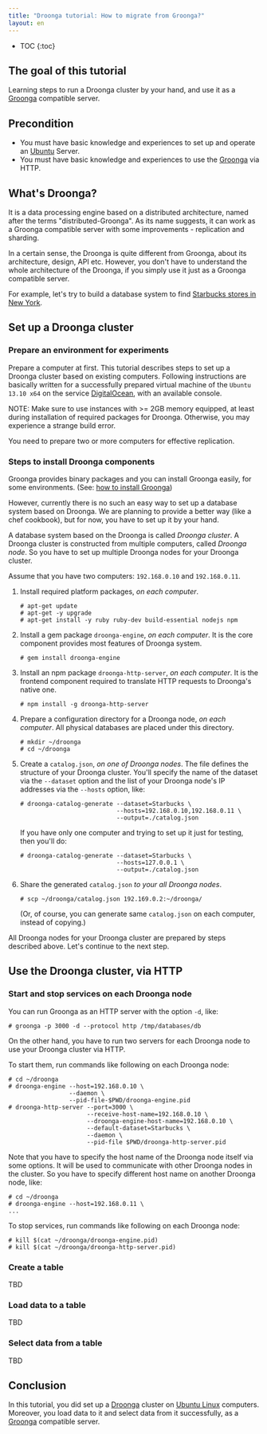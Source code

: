 ```yaml
---
title: "Droonga tutorial: How to migrate from Groonga?"
layout: en
---
```


* TOC
{:toc}

## The goal of this tutorial

Learning steps to run a Droonga cluster by your hand, and use it as a [Groonga][groonga] compatible server.

## Precondition

* You must have basic knowledge and experiences to set up and operate an [Ubuntu][] Server.
* You must have basic knowledge and experiences to use the [Groonga][groonga] via HTTP.

## What's Droonga?

It is a data processing engine based on a distributed architecture, named after the terms "distributed-Groonga".
As its name suggests, it can work as a Groonga compatible server with some improvements - replication and sharding.

In a certain sense, the Droonga is quite different from Groonga, about its architecture, design, API etc.
However, you don't have to understand the whole architecture of the Droonga, if you simply use it just as a Groonga compatible server.

For example, let's try to build a database system to find [Starbucks stores in New York](http://geocommons.com/overlays/430038).

## Set up a Droonga cluster

### Prepare an environment for experiments

Prepare a computer at first.
This tutorial describes steps to set up a Droonga cluster based on existing computers.
Following instructions are basically written for a successfully prepared virtual machine of the `Ubuntu 13.10 x64` on the service [DigitalOcean](https://www.digitalocean.com/), with an available console.

NOTE: Make sure to use instances with >= 2GB memory equipped, at least during installation of required packages for Droonga.
Otherwise, you may experience a strange build error.

You need to prepare two or more computers for effective replication.

### Steps to install Droonga components

Groonga provides binary packages and you can install Groonga easily, for some environments.
(See: [how to install Groonga](http://groonga.org/docs/install.html))

However, currently there is no such an easy way to set up a database system based on Droonga.
We are planning to provide a better way (like a chef cookbook), but for now, you have to set up it by your hand.

A database system based on the Droonga is called *Droonga cluster*.
A Droonga cluster is constructed from multiple computers, called *Droonga node*.
So you have to set up multiple Droonga nodes for your Droonga cluster.

Assume that you have two computers: `192.168.0.10` and `192.168.0.11`.

 1. Install required platform packages, *on each computer*.
    
        # apt-get update
        # apt-get -y upgrade
        # apt-get install -y ruby ruby-dev build-essential nodejs npm
    
 2. Install a gem package `droonga-engine`, *on each computer*.
    It is the core component provides most features of Droonga system.
    
        # gem install droonga-engine
    
 3. Install an npm package `droonga-http-server`, *on each computer*.
    It is the frontend component required to translate HTTP requests to Droonga's native one.
    
        # npm install -g droonga-http-server
    
 4. Prepare a configuration directory for a Droonga node, *on each computer*.
    All physical databases are placed under this directory.
    
        # mkdir ~/droonga
        # cd ~/droonga
    
 5. Create a `catalog.json`, *on one of Droonga nodes*.
    The file defines the structure of your Droonga cluster.
    You'll specify the name of the dataset via the `--dataset` option and the list of your Droonga node's IP addresses via the `--hosts` option, like:
    
        # droonga-catalog-generate --dataset=Starbucks \
                                   --hosts=192.168.0.10,192.168.0.11 \
                                   --output=./catalog.json
    
    If you have only one computer and trying to set up it just for testing, then you'll do:
    
        # droonga-catalog-generate --dataset=Starbucks \
                                   --hosts=127.0.0.1 \
                                   --output=./catalog.json
    
 6. Share the generated `catalog.json` *to your all Droonga nodes*.
    
        # scp ~/droonga/catalog.json 192.169.0.2:~/droonga/
    
    (Or, of course, you can generate same `catalog.json` on each computer, instead of copying.)

All Droonga nodes for your Droonga cluster are prepared by steps described above.
Let's continue to the next step.

## Use the Droonga cluster, via HTTP

### Start and stop services on each Droonga node

You can run Groonga as an HTTP server with the option `-d`, like:

    # groonga -p 3000 -d --protocol http /tmp/databases/db

On the other hand, you have to run two servers for each Droonga node to use your Droonga cluster via HTTP.

To start them, run commands like following on each Droonga node:

    # cd ~/droonga
    # droonga-engine --host=192.168.0.10 \
                     --daemon \
                     --pid-file-$PWD/droonga-engine.pid
    # droonga-http-server --port=3000 \
                          --receive-host-name=192.168.0.10 \
                          --droonga-engine-host-name=192.168.0.10 \
                          --default-dataset=Starbucks \
                          --daemon \
                          --pid-file $PWD/droonga-http-server.pid

Note that you have to specify the host name of the Droonga node itself via some options.
It will be used to communicate with other Droonga nodes in the cluster.
So you have to specify different host name on another Droonga node, like:

    # cd ~/droonga
    # droonga-engine --host=192.168.0.11 \
    ...

To stop services, run commands like following on each Droonga node:

    # kill $(cat ~/droonga/droonga-engine.pid)
    # kill $(cat ~/droonga/droonga-http-server.pid)

### Create a table

TBD

### Load data to a table

TBD

### Select data from a table

TBD

## Conclusion

In this tutorial, you did set up a [Droonga][] cluster on [Ubuntu Linux][Ubuntu] computers.
Moreover, you load data to it and select data from it successfully, as a [Groonga][] compatible server.

  [Ubuntu]: http://www.ubuntu.com/
  [Droonga]: https://droonga.org/
  [Groonga]: http://groonga.org/
